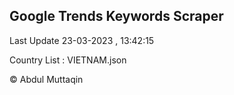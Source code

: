 

## Google Trends Keywords Scraper 
 
Last Update 23-03-2023 , 13:42:15

Country List :
VIETNAM.json



© Abdul Muttaqin 

